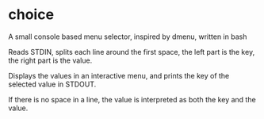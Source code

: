 # choice
A small console based menu selector, inspired by dmenu, written in bash

Reads STDIN, splits each line around the first space, the left part is the key, the right part is the value.

Displays the values in an interactive menu, and prints the key of the selected value in STDOUT.

If there is no space in a line, the value is interpreted as both the key and the value.
